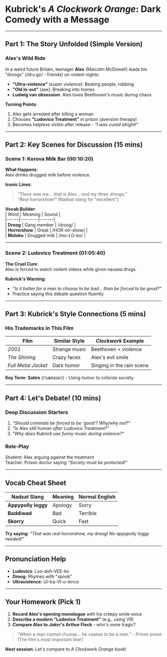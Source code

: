 # Kubrick's *A Clockwork Orange*: Dark Comedy with a Message  

---

## Part 1: The Story Unfolded (Simple Version)  
### **Alex's Wild Ride**  
In a weird future Britain, teenager **Alex** (Malcolm McDowell) leads his "droogs" (/druːɡz/ - friends) on violent nights:  
- **"Ultra-violence"** (super violence): Beating people, robbing  
- **"Old in-out"** (sex): Breaking into homes  
- **Ludwig van obsession**: Alex loves Beethoven's music during chaos  

**Turning Points**:  
1. Alex gets arrested after killing a woman  
2. Chooses **"Ludovico Treatment"** in prison (aversion therapy)  
3. Becomes helpless victim after release - *"I was cured alright!"*  

---

## Part 2: Key Scenes for Discussion (15 mins)  
### **Scene 1: Korova Milk Bar (00:10:20)**  
**What Happens**:  
Alex drinks drugged milk before violence.  

**Iconic Lines**:  
> *"There was me... that is Alex... and my three droogs."*  
> *"Real horrorshow!"* (Nadsat slang for "excellent")  

**Vocab Builder**:  
| Word | Meaning | Sound |  
|------|---------|-------|  
| **Droog** | Gang member | /droog/ |  
| **Horrorshow** | Great | /HOR-oh-show/ |  
| **Moloko** | Drugged milk | /mo-LO-ko/ |  

---

### **Scene 2: Ludovico Treatment (01:05:40)**  
**The Cruel Cure**:  
Alex is forced to watch violent videos while given nausea drugs.  

**Kubrick's Warning**:  
- *"Is it better for a man to choose to be bad... than be forced to be good?"*  
- Practice saying this debate question fluently  

---

## Part 3: Kubrick's Style Connections (5 mins)  
### **His Trademarks in This Film**  
| Film | Similar Style | *Clockwork* Example |  
|------|---------------|----------------------|  
| *2001* | Strange music | Beethoven + violence |  
| *The Shining* | Crazy faces | Alex's evil smile |  
| *Full Metal Jacket* | Dark humor | Singing in the rain scene |  

**Key Term**: **Satire** (/ˈsætaɪər/) - Using humor to criticize society  

---

## Part 4: Let's Debate! (10 mins)  
### **Deep Discussion Starters**  
1. *"Should criminals be forced to be 'good'? Why/why not?"*  
2. *"Is Alex still human after Ludovico Treatment?"*  
3. *"Why does Kubrick use funny music during violence?"*  

### **Role-Play**  
Student: Alex arguing against the treatment  
Teacher: Prison doctor saying *"Society must be protected!"*  

---

## Vocab Cheat Sheet  
| Nadsat Slang | Meaning | Normal English |  
|--------------|---------|----------------|  
| **Appypolly loggy** | Apology | Sorry |  
| **Baddiwad** | Bad | Terrible |  
| **Skorry** | Quick | Fast |  

**Try saying**: *"That was real horrorshow, my droog! No appypolly loggy needed!"*  

---

## Pronunciation Help  
- **Ludovico**: Loo-doh-VEE-ko  
- **Droog**: Rhymes with "spook"  
- **Ultraviolence**: Ul-tra-VI-o-lence  

---

## Your Homework (Pick 1)  
1. **Record Alex's opening monologue** with his creepy smile voice  
2. **Describe a modern "Ludovico Treatment"** (e.g., using VR)  
3. **Compare Alex to *Joker*'s Arthur Fleck** - who's more tragic?  

> "When a man cannot choose... he ceases to be a man." - Prison priest  
> (The film's most important line!)  

**Next session**: Let's compare to *A Clockwork Orange* book!  